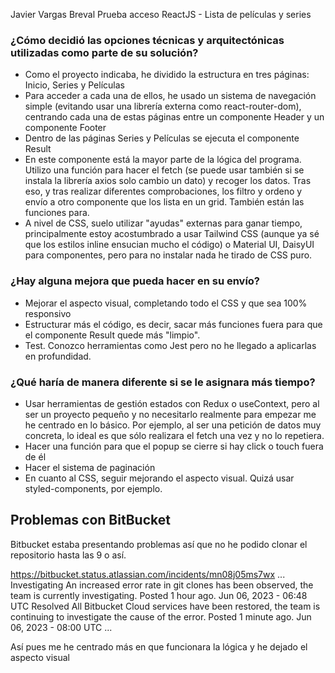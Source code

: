 

Javier Vargas Breval
Prueba acceso ReactJS - Lista de películas y series


### ¿Cómo decidió las opciones técnicas y arquitectónicas utilizadas como parte de su solución?

- Como el proyecto indicaba, he dividido la estructura en tres páginas: Inicio, Series y Películas
- Para acceder a cada una de ellos, he usado un sistema de navegación simple (evitando usar una librería externa como react-router-dom), centrando cada una de estas páginas entre un componente Header y un componente Footer
- Dentro de las páginas Series y Películas se ejecuta el componente Result
- En este componente está la mayor parte de la lógica del programa. Utilizo una función para hacer el fetch (se puede usar también si se instala la librería axios solo cambio un dato) y recoger los datos. Tras eso, y tras realizar diferentes comprobaciones, los filtro y ordeno y envío a otro componente que los lista en un grid. También están las funciones para.
- A nivel de CSS, suelo utilizar "ayudas" externas para ganar tiempo, principalmente estoy acostumbrado a usar Tailwind CSS (aunque ya sé que los estilos inline ensucian mucho el código) o Material UI, DaisyUI para componentes, pero para no instalar nada he tirado de CSS puro.

### ¿Hay alguna mejora que pueda hacer en su envío?

- Mejorar el aspecto visual, completando todo el CSS y que sea 100% responsivo
- Estructurar más el código, es decir, sacar más funciones fuera para que el componente Result quede más "limpio".
- Test. Conozco herramientas como Jest pero no he llegado a aplicarlas en profundidad.

### ¿Qué haría de manera diferente si se le asignara más tiempo?
- Usar herramientas de gestión estados con Redux o useContext, pero al ser un proyecto pequeño y no necesitarlo realmente para empezar me he centrado en lo básico. Por ejemplo, al ser una petición de datos muy concreta, lo ideal es que sólo realizara el fetch una vez y no lo repetiera.
- Hacer una función para que el popup se cierre si hay click o touch fuera de él
- Hacer el sistema de paginación
- En cuanto al CSS, seguir mejorando el aspecto visual. Quizá usar styled-components, por ejemplo.

## Problemas con BitBucket

Bitbucket estaba presentando problemas así que no he podido clonar el repositorio hasta las 9 o así.

https://bitbucket.status.atlassian.com/incidents/mn08j05ms7wx
...
Investigating
An increased error rate in git clones has been observed, the team is currently investigating.
Posted 1 hour ago. Jun 06, 2023 - 06:48 UTC
Resolved
All Bitbucket Cloud services have been restored, the team is continuing to investigate the cause of the error.
Posted 1 minute ago. Jun 06, 2023 - 08:00 UTC
...

Así pues me he centrado más en que funcionara la lógica y he dejado el aspecto visual